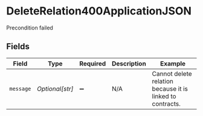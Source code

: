 # DeleteRelation400ApplicationJSON

Precondition failed


## Fields

| Field                                                     | Type                                                      | Required                                                  | Description                                               | Example                                                   |
| --------------------------------------------------------- | --------------------------------------------------------- | --------------------------------------------------------- | --------------------------------------------------------- | --------------------------------------------------------- |
| `message`                                                 | *Optional[str]*                                           | :heavy_minus_sign:                                        | N/A                                                       | Cannot delete relation because it is linked to contracts. |